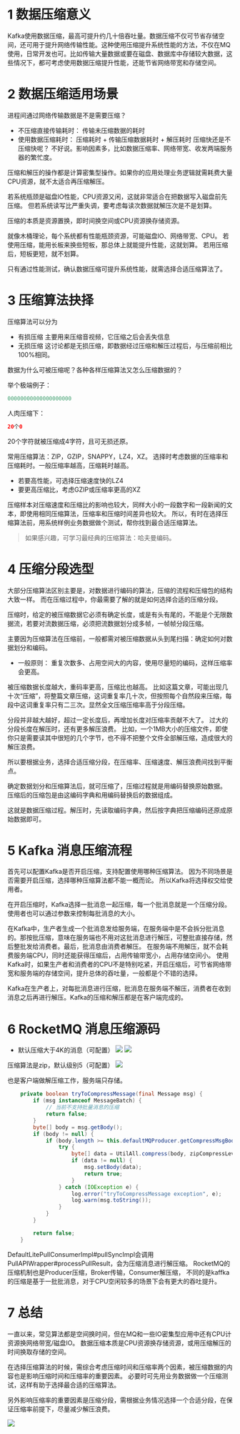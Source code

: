 # 1 数据压缩意义
Kafka使用数据压缩，最高可提升约几十倍吞吐量。数据压缩不仅可节省存储空间，还可用于提升网络传输性能。这种使用压缩提升系统性能的方法，不仅在MQ使用，日常开发也可。比如传输大量数据或要在磁盘、数据库中存储较大数据，这些情况下，都可考虑使用数据压缩提升性能，还能节省网络带宽和存储空间。

# 2 数据压缩适用场景
进程间通过网络传输数据是不是需要压缩？
- 不压缩直接传输耗时： 传输未压缩数据的耗时
- 使用数据压缩耗时： 压缩耗时 + 传输压缩数据耗时 + 解压耗时
压缩快还是不压缩快呢？
不好说。影响因素多，比如数据压缩率、网络带宽、收发两端服务器的繁忙度。

压缩和解压的操作都是计算密集型操作。如果你的应用处理业务逻辑就需耗费大量CPU资源，就不太适合再压缩解压。

若系统瓶颈是磁盘IO性能，CPU资源又闲，这就非常适合在把数据写入磁盘前先压缩。
但若系统读写比严重失调，要考虑每读次数据就解压次是不是划算。

压缩的本质是资源置换，即时间换空间或CPU资源换存储资源。

就像木桶理论，每个系统都有性能瓶颈资源，可能磁盘IO、网络带宽、CPU。
若使用压缩，能用长板来换些短板，那总体上就能提升性能，这就划算。
若用压缩后，短板更短，就不划算。

只有通过性能测试，确认数据压缩可提升系统性能，就需选择合适压缩算法了。

# 3 压缩算法抉择
压缩算法可以分为
- 有损压缩
主要用来压缩音视频，它压缩之后会丢失信息
- 无损压缩
这讨论都是无损压缩，即数据经过压缩和解压过程后，与压缩前相比100%相同。

数据为什么可被压缩呢？各种各样压缩算法又怎么压缩数据的？

举个极端例子：

```java
00000000000000000000
```
人肉压缩下：

```java
20个0
```
20个字符就被压缩成4字符，且可无损还原。

常用压缩算法：ZIP，GZIP，SNAPPY，LZ4，XZ。
选择时考虑数据的压缩率和压缩耗时。一般压缩率越高，压缩耗时越高。
- 若要高性能，可选择压缩速度快的LZ4
- 要更高压缩比，考虑GZIP或压缩率更高的XZ

压缩样本对压缩速度和压缩比的影响也较大，同样大小的一段数字和一段新闻的文本，即使用相同压缩算法，压缩率和压缩时间差异也较大。
所以，有时在选择压缩算法前，用系统样例业务数据做个测试，帮你找到最合适压缩算法。
> 如果感兴趣，可学习最经典的压缩算法：哈夫曼编码。

#  4 压缩分段选型
大部分压缩算法区别主要是，对数据进行编码的算法，压缩的流程和压缩包的结构大致一样。
而在压缩过程中，你最需要了解的就是如何选择合适的压缩分段。

压缩时，给定的被压缩数据它必须有确定长度，或是有头有尾的，不能是个无限数据流，若要对流数据压缩，必须把流数据划分成多帧，一帧帧分段压缩。

主要因为压缩算法在压缩前，一般都需对被压缩数据从头到尾扫描：确定如何对数据划分和编码。
- 一般原则：
重复次数多、占用空间大的内容，使用尽量短的编码，这样压缩率会更高。

被压缩数据长度越大，重码率更高，压缩比也越高。
比如这篇文章，可能出现几十次“压缩”，将整篇文章压缩，这词重复率几十次，但按照每个自然段来压缩，每段中这词重复率只有二三次。显然全文压缩压缩率高于分段压缩。

分段并非越大越好，超过一定长度后，再增加长度对压缩率贡献不大了。
过大的分段长度在解压时，还有更多解压浪费。
比如，一个1MB大小的压缩文件，即使你只是需要读其中很短的几个字节，也不得不把整个文件全部解压缩，造成很大的解压浪费。

所以要根据业务，选择合适压缩分段，在压缩率、压缩速度、解压浪费间找到平衡点。

确定数据划分和压缩算法后，就可压缩了，压缩过程就是用编码替换原始数据。
压缩后的压缩包是由这编码字典和用编码替换后的数据组成。

这就是数据压缩过程。解压时，先读取编码字典，然后按字典把压缩编码还原成原始数据即可。

# 5 Kafka 消息压缩流程
首先可以配置Kafka是否开启压缩，支持配置使用哪种压缩算法。
因为不同场景是否需要开启压缩，选择哪种压缩算法都不能一概而论。
所以Kafka将选择权交给使用者。

在开启压缩时，Kafka选择一批消息一起压缩，每一个批消息就是一个压缩分段。使用者也可以通过参数来控制每批消息的大小。

在Kafka中，生产者生成一个批消息发给服务端，在服务端中是不会拆分批消息的。那按批压缩，意味在服务端也不用对这批消息进行解压，可整批直接存储，然后整批发给消费者。最后，批消息由消费者解压。
在服务端不用解压，就不会耗费服务端CPU，同时还能获得压缩后，占用传输带宽小，占用存储空间小。
使用Kafka时，如果生产者和消费者的CPU不是特别吃紧，开启压缩后，可节省网络带宽和服务端的存储空间，提升总体的吞吐量，一般都是个不错的选择。

Kafka在生产者上，对每批消息进行压缩，批消息在服务端不解压，消费者在收到消息之后再进行解压。Kafka的压缩和解压都是在客户端完成的。

# 6 RocketMQ 消息压缩源码
- 默认压缩大于4K的消息（可配置）
![](https://img-blog.csdnimg.cn/20200809220702872.png)
![](https://img-blog.csdnimg.cn/20200809220748737.png?x-oss-process=image/watermark,type_ZmFuZ3poZW5naGVpdGk,shadow_10,text_aHR0cHM6Ly9ibG9nLmNzZG4ubmV0L3FxXzMzNTg5NTEw,size_1,color_FFFFFF,t_70)

压缩算法是zip，默认级别5（可配置）
![](https://img-blog.csdnimg.cn/20200809220857278.png)

也是客户端做解压缩工作，服务端只存储。
```java
    private boolean tryToCompressMessage(final Message msg) {
        if (msg instanceof MessageBatch) {
            // 当前不支持批量消息的压缩
            return false;
        }
        byte[] body = msg.getBody();
        if (body != null) {
            if (body.length >= this.defaultMQProducer.getCompressMsgBodyOverHowmuch()) {
                try {
                    byte[] data = UtilAll.compress(body, zipCompressLevel);
                    if (data != null) {
                        msg.setBody(data);
                        return true;
                    }
                } catch (IOException e) {
                    log.error("tryToCompressMessage exception", e);
                    log.warn(msg.toString());
                }
            }
        }

        return false;
    }
```

DefaultLitePullConsumerImpl#pullSyncImpl会调用PullAPIWrapper#processPullResult，会为压缩消息进行解压缩。
RocketMQ的压缩机制也是Producer压缩，Broker传输，Consumer解压缩，
不同的是kaffka的压缩是基于一批批消息，对于CPU空闲较多的场景下会有更大的吞吐提升。

# 7 总结
一直以来，常见算法都是空间换时间，但在MQ和一些IO密集型应用中还有CPU计资源换网络带宽/磁盘IO。
数据压缩本质是CPU资源换存储资源，或用压缩解压的时间换取存储的空间。

在选择压缩算法的时候，需综合考虑压缩时间和压缩率两个因素，被压缩数据的内容也是影响压缩时间和压缩率的重要因素。
必要时可先用业务数据做一个压缩测试，这样有助于选择最合适的压缩算法。

另外影响压缩率的重要因素是压缩分段，需根据业务情况选择一个合适分段，在保证压缩率前提下，尽量减少解压浪费。

![](https://img-blog.csdnimg.cn/20200809225658123.png?x-oss-process=image/watermark,type_ZmFuZ3poZW5naGVpdGk,shadow_10,text_aHR0cHM6Ly9ibG9nLmNzZG4ubmV0L3FxXzMzNTg5NTEw,size_16,color_FFFFFF,t_70)
